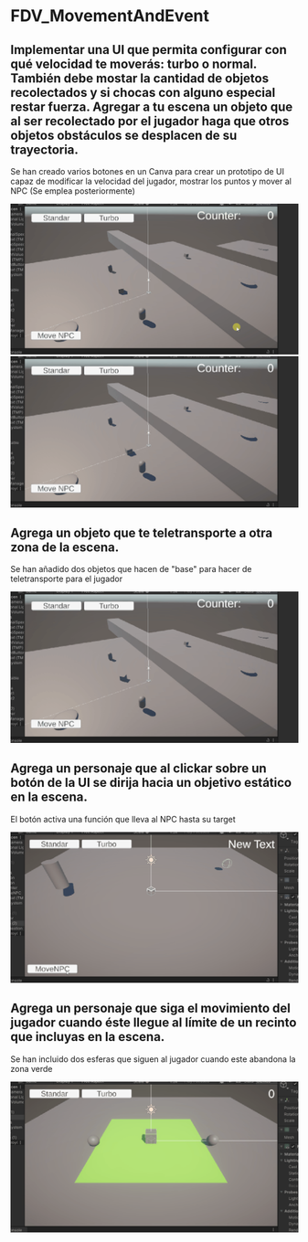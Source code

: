 # FDV_MovementAndEvent

## Implementar una UI que permita configurar con qué velocidad te moverás: turbo o normal. También debe mostar la cantidad de objetos recolectados y si chocas con alguno especial restar fuerza. Agregar a tu escena un objeto que al ser recolectado por el jugador haga que otros objetos obstáculos se desplacen de su trayectoria.
Se han creado varios botones en un Canva para crear un prototipo de UI capaz de modificar la velocidad del jugador, mostrar los puntos y mover al NPC (Se emplea posteriormente)

![GifResultante](gifs/P2.gif)
![GifResultante](gifs/P1.gif)
## Agrega un objeto que te teletransporte a otra zona de la escena.
Se han añadido dos objetos que hacen de "base" para hacer de teletransporte para el jugador

![GifResultante](gifs/P3.gif)
## Agrega un personaje que al clickar sobre un botón de la UI se dirija hacia un objetivo estático en la escena.
El botón activa una función que lleva al NPC hasta su target

![GifResultante](gifs/P4.gif)
## Agrega un personaje que siga el movimiento del jugador cuando éste llegue al límite de un recinto que incluyas en la escena.
Se han incluido dos esferas que siguen al jugador cuando este abandona la zona verde

![GifResultante](gifs/P5.gif)
